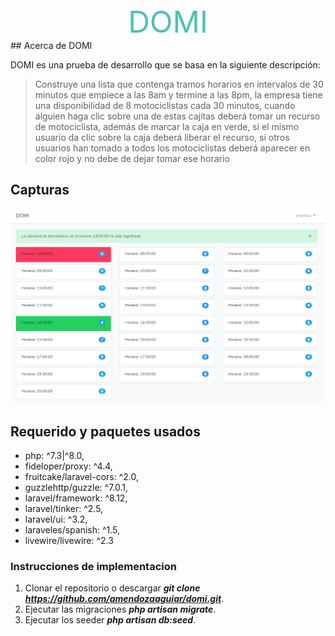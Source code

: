 <div align="center">
    <font color="#4dc0b5" size="20">DOMI</font>
</div>
## Acerca de DOMI

DOMI es una prueba de desarrollo que se basa en la siguiente descripción:
>Construye una lista que contenga tramos horarios en intervalos de 30 minutos que empiece a las 8am y termine a las 8pm, la empresa tiene una disponibilidad de 8 motociclistas cada 30 minutos, cuando alguien haga clic sobre una de estas cajitas deberá tomar un recurso de motociclista, además de marcar la caja en verde, si el mismo usuario da clic sobre la caja deberá liberar el recurso, si otros usuarios han tomado a todos los motociclistas deberá aparecer en color rojo y no debe de dejar tomar ese horario

## Capturas

![domi dashboard](./public/images/index.png)

## Requerido y paquetes usados


- php: ^7.3|^8.0,
- fideloper/proxy: ^4.4,
- fruitcake/laravel-cors: ^2.0,
- guzzlehttp/guzzle: ^7.0.1,
- laravel/framework: ^8.12,
- laravel/tinker: ^2.5,
- laravel/ui: ^3.2,
- laraveles/spanish: ^1.5,
- livewire/livewire: ^2.3

### Instrucciones de implementacion

1. Clonar el repositorio o descargar ***git clone https://github.com/amendozaaguiar/domi.git***.
2. Ejecutar las migraciones ***php artisan migrate***.
3. Ejecutar los seeder  ***php artisan db:seed***.
